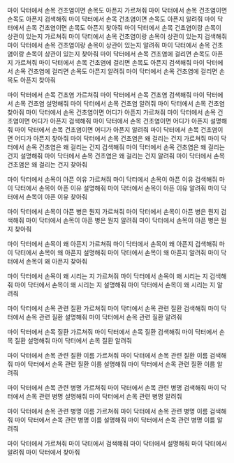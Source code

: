 <!-- all -->
마이 닥터에서 손목 건초염이면 손목도 아픈지 가르쳐줘
마이 닥터에서 손목 건초염이면 손목도 아픈지 검색해줘
마이 닥터에서 손목 건초염이면 손목도 아픈지 알려줘
마이 닥터에서 손목 건초염이면 손목도 아픈지 찾아줘
마이 닥터에서 손목 건초염이랑 손목이 상관이 있는지 가르쳐줘
마이 닥터에서 손목 건초염이랑 손목이 상관이 있는지 검색해줘
마이 닥터에서 손목 건초염이랑 손목이 상관이 있는지 알려줘
마이 닥터에서 손목 건초염이랑 손목이 상관이 있는지 찾아줘
마이 닥터에서 손목 건초염에 걸리면 손목도 아픈지 가르쳐줘
마이 닥터에서 손목 건초염에 걸리면 손목도 아픈지 검색해줘
마이 닥터에서 손목 건초염에 걸리면 손목도 아픈지 알려줘
마이 닥터에서 손목 건초염에 걸리면 손목도 아픈지 찾아줘

<!-- disease -->
마이 닥터에서 손목 건초염 가르쳐줘
마이 닥터에서 손목 건초염 검색해줘
마이 닥터에서 손목 건초염 설명해줘
마이 닥터에서 손목 건초염 알려줘
마이 닥터에서 손목 건초염 찾아줘
마이 닥터에서 손목 건초염이면 어디가 아픈지 가르쳐줘
마이 닥터에서 손목 건초염이면 어디가 아픈지 검색해줘
마이 닥터에서 손목 건초염이면 어디가 아픈지 설명해줘
마이 닥터에서 손목 건초염이면 어디가 아픈지 알려줘
마이 닥터에서 손목 건초염이면 어디가 아픈지 찾아줘
마이 닥터에서 손목 건초염은 왜 걸리는 건지 가르쳐줘
마이 닥터에서 손목 건초염은 왜 걸리는 건지 검색해줘
마이 닥터에서 손목 건초염은 왜 걸리는 건지 설명해줘
마이 닥터에서 손목 건초염은 왜 걸리는 건지 알려줘
마이 닥터에서 손목 건초염은 왜 걸리는 건지 찾아줘

<!-- bodyparts -->
마이 닥터에서 손목이 아픈 이유 가르쳐줘
마이 닥터에서 손목이 아픈 이유 검색해줘
마이 닥터에서 손목이 아픈 이유 설명해줘
마이 닥터에서 손목이 아픈 이유 알려줘
마이 닥터에서 손목이 아픈 이유 찾아줘

마이 닥터에서 손목이 아픈 병은 뭔지 가르쳐줘
마이 닥터에서 손목이 아픈 병은 뭔지 검색해줘
마이 닥터에서 손목이 아픈 병은 뭔지 알려줘
마이 닥터에서 손목이 아픈 병은 뭔지 찾아줘

마이 닥터에서 손목이 왜 아픈지 가르쳐줘
마이 닥터에서 손목이 왜 아픈지 검색해줘
마이 닥터에서 손목이 왜 아픈지 설명해줘
마이 닥터에서 손목이 왜 아픈지 알려줘
마이 닥터에서 손목이 왜 아픈지 찾아줘

마이 닥터에서 손목이 왜 시리는 지 가르쳐줘
마이 닥터에서 손목이 왜 시리는 지 검색해줘
마이 닥터에서 손목이 왜 시리는 지 설명해줘
마이 닥터에서 손목이 왜 시리는 지 알려줘

마이 닥터에서 손목 관련 질환 가르쳐줘
마이 닥터에서 손목 관련 질환 검색해줘
마이 닥터에서 손목 관련 질환 설명해줘
마이 닥터에서 손목 관련 질환 알려줘

마이 닥터에서 손목 질환 가르쳐줘
마이 닥터에서 손목 질환 검색해줘
마이 닥터에서 손목 질환 설명해줘
마이 닥터에서 손목 질환 알려줘

마이 닥터에서 손목 관련 질환 이름 가르쳐줘
마이 닥터에서 손목 관련 질환 이름 검색해줘
마이 닥터에서 손목 관련 질환 이름 설명해줘
마이 닥터에서 손목 관련 질환 이름 알려줘

마이 닥터에서 손목 관련 병명 가르쳐줘
마이 닥터에서 손목 관련 병명 검색해줘
마이 닥터에서 손목 관련 병명 설명해줘
마이 닥터에서 손목 관련 병명 알려줘

마이 닥터에서 손목 관련 병명 이름 가르쳐줘
마이 닥터에서 손목 관련 병명 이름 검색해줘
마이 닥터에서 손목 관련 병명 이름 설명해줘
마이 닥터에서 손목 관련 병명 이름 알려줘

<!-- default -->
마이 닥터에서 가르쳐줘
마이 닥터에서 검색해줘
마이 닥터에서 설명해줘
마이 닥터에서 알려줘
마이 닥터에서 찾아줘

